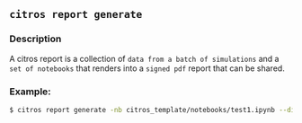 ## `citros report generate`

### Description

A citros report is a collection of `data from a batch of simulations` and a `set of notebooks` that renders into a `signed pdf` report that can be shared. 


### Example:
```bash
$ citros report generate -nb citros_template/notebooks/test1.ipynb --dir . --simulation simulation_cannon_numeric --batch citros --version 20231230092549 --name citros --message "This is a default report message from citros"
```
